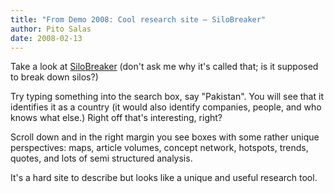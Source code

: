```yaml
---
title: "From Demo 2008: Cool research site – SiloBreaker"
author: Pito Salas
date: 2008-02-13
---
```




Take a look at [SiloBreaker](<http://www.silobreaker.com/>) (don't ask me why
it's called that; is it supposed to break down silos?)

Try typing something into the search box, say "Pakistan". You will see that it
identifies it as a country (it would also identify companies, people, and who
knows what else.) Right off that's interesting, right?

Scroll down and in the right margin you see boxes with some rather unique
perspectives: maps, article volumes, concept network, hotspots, trends,
quotes, and lots of semi structured analysis.

It's a hard site to describe but looks like a unique and useful research tool.



